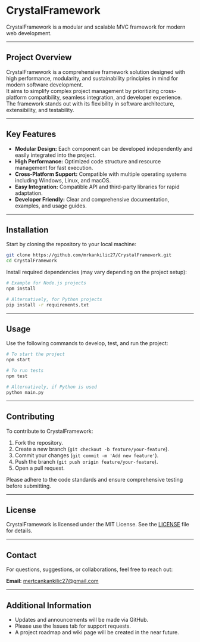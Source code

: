 # CrystalFramework
CrystalFramework is a modular and scalable MVC framework for modern web development.

---

## Project Overview

CrystalFramework is a comprehensive framework solution designed with high performance, modularity, and sustainability principles in mind for modern software development.  
It aims to simplify complex project management by prioritizing cross-platform compatibility, seamless integration, and developer experience.  
The framework stands out with its flexibility in software architecture, extensibility, and testability.

---

## Key Features

- **Modular Design:** Each component can be developed independently and easily integrated into the project.  
- **High Performance:** Optimized code structure and resource management for fast execution.  
- **Cross-Platform Support:** Compatible with multiple operating systems including Windows, Linux, and macOS.  
- **Easy Integration:** Compatible API and third-party libraries for rapid adaptation.  
- **Developer Friendly:** Clear and comprehensive documentation, examples, and usage guides.

---

## Installation

Start by cloning the repository to your local machine:

```bash
git clone https://github.com/mrkankilic27/CrystalFramework.git
cd CrystalFramework
```

Install required dependencies (may vary depending on the project setup):

```bash
# Example for Node.js projects
npm install

# Alternatively, for Python projects
pip install -r requirements.txt
```

---

## Usage

Use the following commands to develop, test, and run the project:

```bash
# To start the project
npm start

# To run tests
npm test

# Alternatively, if Python is used
python main.py
```

---

## Contributing

To contribute to CrystalFramework:

1. Fork the repository.  
2. Create a new branch (`git checkout -b feature/your-feature`).  
3. Commit your changes (`git commit -m 'Add new feature'`).  
4. Push the branch (`git push origin feature/your-feature`).  
5. Open a pull request.

Please adhere to the code standards and ensure comprehensive testing before submitting.

---

## License

CrystalFramework is licensed under the MIT License. See the [LICENSE](LICENSE) file for details.

---

## Contact

For questions, suggestions, or collaborations, feel free to reach out:

**Email:** mertcankankilic27@gmail.com

---

## Additional Information

- Updates and announcements will be made via GitHub.  
- Please use the Issues tab for support requests.  
- A project roadmap and wiki page will be created in the near future.


